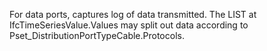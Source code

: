 For data ports, captures log of data transmitted.  The LIST at IfcTimeSeriesValue.Values may split out data according to Pset_DistributionPortTypeCable.Protocols.
